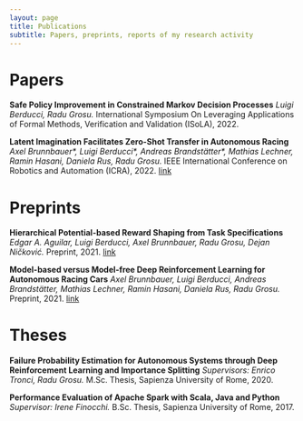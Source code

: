 ```yaml
---
layout: page
title: Publications
subtitle: Papers, preprints, reports of my research activity
---
```

# Papers

**Safe Policy Improvement in Constrained Markov Decision Processes**
*Luigi Berducci, Radu Grosu.*
International Symposium On Leveraging Applications of Formal Methods, Verification and Validation (ISoLA), 2022. 


**Latent Imagination Facilitates Zero-Shot Transfer in Autonomous Racing**
*Axel Brunnbauer\*, Luigi Berducci\*, Andreas Brandstätter\*, Mathias Lechner, Ramin Hasani, Daniela Rus, Radu Grosu.*
IEEE International Conference on Robotics and Automation (ICRA), 2022. 
[link](https://arxiv.org/abs/2103.04909)

# Preprints

**Hierarchical Potential-based Reward Shaping from Task Specifications**
*Edgar A. Aguilar, Luigi Berducci, Axel Brunnbauer, Radu Grosu, Dejan Ničković.*
Preprint, 2021. [link](https://arxiv.org/abs/2110.02792)

**Model-based versus Model-free Deep Reinforcement Learning for Autonomous Racing Cars**
*Axel Brunnbauer, Luigi Berducci, Andreas Brandstätter, Mathias Lechner, Ramin Hasani, Daniela Rus, Radu Grosu.*
Preprint, 2021. [link](https://arxiv.org/abs/2103.04909)

# Theses
**Failure Probability Estimation for Autonomous Systems through Deep Reinforcement Learning and Importance Splitting**
*Supervisors: Enrico Tronci, Radu Grosu.*
M.Sc. Thesis, Sapienza University of Rome, 2020.

**Performance Evaluation of Apache Spark with Scala, Java and Python**
*Supervisor: Irene Finocchi.*
B.Sc. Thesis, Sapienza University of Rome, 2017.
